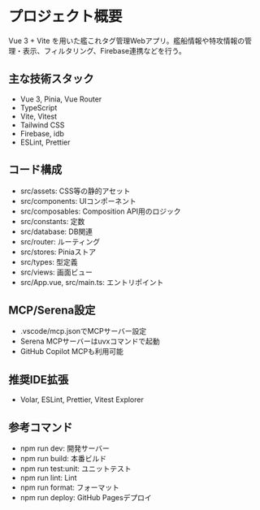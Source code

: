 # プロジェクト概要
Vue 3 + Vite を用いた艦これタグ管理Webアプリ。艦船情報や特攻情報の管理・表示、フィルタリング、Firebase連携などを行う。

## 主な技術スタック
- Vue 3, Pinia, Vue Router
- TypeScript
- Vite, Vitest
- Tailwind CSS
- Firebase, idb
- ESLint, Prettier

## コード構成
- src/assets: CSS等の静的アセット
- src/components: UIコンポーネント
- src/composables: Composition API用のロジック
- src/constants: 定数
- src/database: DB関連
- src/router: ルーティング
- src/stores: Piniaストア
- src/types: 型定義
- src/views: 画面ビュー
- src/App.vue, src/main.ts: エントリポイント

## MCP/Serena設定
- .vscode/mcp.jsonでMCPサーバー設定
- Serena MCPサーバーはuvxコマンドで起動
- GitHub Copilot MCPも利用可能

## 推奨IDE拡張
- Volar, ESLint, Prettier, Vitest Explorer

## 参考コマンド
- npm run dev: 開発サーバー
- npm run build: 本番ビルド
- npm run test:unit: ユニットテスト
- npm run lint: Lint
- npm run format: フォーマット
- npm run deploy: GitHub Pagesデプロイ
